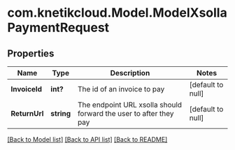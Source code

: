 # com.knetikcloud.Model.ModelXsollaPaymentRequest
## Properties

Name | Type | Description | Notes
------------ | ------------- | ------------- | -------------
**InvoiceId** | **int?** | The id of an invoice to pay | [default to null]
**ReturnUrl** | **string** | The endpoint URL xsolla should forward the user to after they pay | [default to null]

[[Back to Model list]](../README.md#documentation-for-models) [[Back to API list]](../README.md#documentation-for-api-endpoints) [[Back to README]](../README.md)

